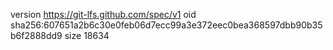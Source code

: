 version https://git-lfs.github.com/spec/v1
oid sha256:607651a2b6c30e0feb06d7ecc99a3e372eec0bea368597dbb90b35b6f2888dd9
size 18634
